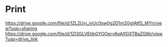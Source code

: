 # Print
https://drive.google.com/file/d/1ZL2Uvj_ivUc0sw0g2D1m2GgIAtfS_MYn/view?usp=sharing
https://drive.google.com/file/d/1ZI3GLVEtibGYOOerv6pAIfGXTBaZGI6r/view?usp=drive_link
